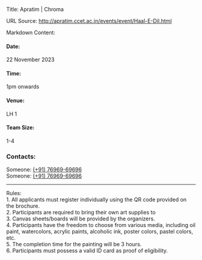 Title: Apratim | Chroma

URL Source: http://apratim.ccet.ac.in/events/event/Haal-E-Dil.html

Markdown Content:
#### Date:

22 November 2023

#### Time:

1pm onwards

#### Venue:

LH 1

#### Team Size:

1-4

### Contacts:

Someone: [(+91) 76969-69696](tel:+917696969696)  
Someone: [(+91) 76969-69696](tel:+917696969696)

* * *

Rules:  
1\. All applicants must register individually using the QR code provided on the brochure.  
2\. Participants are required to bring their own art supplies to  
3\. Canvas sheets/boards will be provided by the organizers.  
4\. Participants have the freedom to choose from various media, including oil paint, watercolors, acrylic paints, alcoholic ink, poster colors, pastel colors, etc.  
5\. The completion time for the painting will be 3 hours.  
6\. Participants must possess a valid ID card as proof of eligibility.
